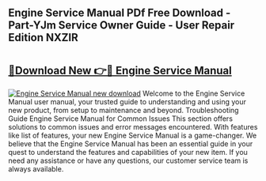 ## Engine Service Manual PDf Free Download - Part-YJm Service Owner Guide - User Repair Edition NXZlR

# <h2><a href="http://bc41654.oget.top/?id=Engine+Service+Manual">🔗Download New 👉🔴 Engine Service Manual</a></h2>

[![Engine Service Manual new download](https://i.imgur.com/5g1atiW.png)](http://bc41654.oget.top/?id=Engine+Service+Manual)
Welcome to the Engine Service Manual user manual, your trusted guide to understanding and using your new product, from setup to maintenance and beyond. Troubleshooting Guide Engine Service Manual for Common Issues This section offers solutions to common issues and error messages encountered. With features like list of features, your new Engine Service Manual is a game-changer. We believe that the Engine Service Manual has been an essential guide in your quest to understand the features and capabilities of your new item. If you need any assistance or have any questions, our customer service team is always available.
